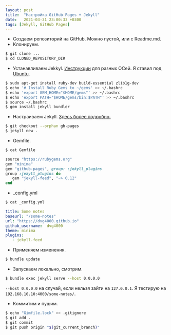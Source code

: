 ```yaml
---
layout: post
title:  "Настройка GitHub Pages + Jekyll"
date:   2021-03-31 23:00:33 +0300
tags: [Jekyll, GitHub Pages]
---
```

- Создаем репозиторий на GitHub. Можно пустой, или с Readme.md.
- Клонируем.
```sh
$ git clone ...
$ cd CLONED_REPOSITORY_DIR
```
- Устанавливаем Jekkyl.
[Инструкции](https://jekyllrb.com/docs/installation/) для разных ОСей. Я ставил под
[Ubuntu](https://jekyllrb.com/docs/installation/ubuntu/).
```sh
$ sudo apt-get install ruby-dev build-essential zlib1g-dev
$ echo '# Install Ruby Gems to ~/gems' >> ~/.bashrc
$ echo 'export GEM_HOME="$HOME/gems"' >> ~/.bashrc
$ echo 'export PATH="$HOME/gems/bin:$PATH"' >> ~/.bashrc
$ source ~/.bashrc
$ gem install jekyll bundler
```
- Настраиваем Jekyll.
[Здесь более подробно.](https://docs.github.com/en/github/working-with-github-pages/creating-a-github-pages-site-with-jekyll)
```sh
$ git checkout --orphan gh-pages
$ jekyll new .
```
- Gemfile.
```sh
$ cat Gemfile
```
```ruby
source "https://rubygems.org"
gem "minima"
gem "github-pages", group: :jekyll_plugins
group :jekyll_plugins do
   gem "jekyll-feed", "~> 0.12"
end
```
- _config.yml
```sh
$ cat _config.yml
```

  ```yml
  title: Some notes
  baseurl: "/some-notes"
  url: "https://dvg4000.github.io" 
  github_username:  dvg4000
  theme: minima
  plugins:
     - jekyll-feed
  ```

- Применяем изменения.
```sh
$ bundle update
```
- Запускаем локально, смотрим.
```sh
$ bundle exec jekyll serve --host 0.0.0.0
```
`--host 0.0.0.0` на случай, если нельзя зайти на `127.0.0.1`. Я тестирую на 
`192.168.10.10:4000/some-notes/`.
- Коммитим и пушим.
```sh
$ echo "Gimfile.lock" >> .gitignore
$ git add .
$ git commit 
$ git push origin "$(git_current_branch)"
```
